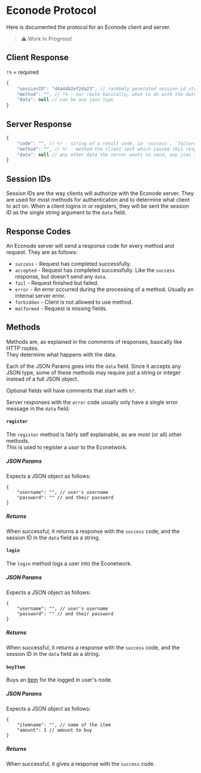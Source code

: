 # Econode Protocol
Here is documented the protocol for an Econode client and server.

> ⚠️  Work In Progress!

## Client Response
`!%` = required
```js
{
	"sessionID": "d4a44b2ef2da23", // randomly generated session id string
	"method": "", // !% - our route basically, what to do with the data
	"data": null // can be any json type
}
```

## Server Response
```js
{
	"code": "", // %! - string of a result code, ie `success`, `failure`, `forbidden`
	"method": "", // %! - method the client sent which caused this response
	"data": null // any other data the server wants to send, any json type
}
```
## Session IDs
Session IDs are the way clients will authorize with the Econode server. They are used
for most methods for authentication and to determine what client to act on.
When a client logins in or registers, they will be sent the session ID as the single string
argument to the `data` field.

## Response Codes
An Econode server will send a response code for every method and request. They are as
follows:
- `success` - Request has completed successfully.
- `accepted` - Request has completed successfully.
  Like the `success` response, but doesn't send any `data`.
- `fail` - Request finished but failed.
- `error` - An error occurred during the processing of a method. Usually an internal
  server error.
- `forbidden` - Client is not allowed to use method.
- `malformed` - Request is missing fields.

## Methods
Methods are, as explained in the comments of responses, basically like HTTP routes.  
They determine what happens with the data.

Each of the JSON Params goes into the `data` field. Since it accepts any JSON type,
some of these methods may require just a string or integer instead of a full JSON object.

Optional fields will have comments that start with `%?`.

Server responses with the `error` code usually only have a single error message in the
`data` field.

#### `register`
The `register` method is fairly self explainable, as are most (or all) other methods.  
This is used to register a *user* to the Econetwork.

##### JSON Params
Expects a JSON object as follows:  
```json5
{
	"username": "", // user's username
	"password": "" // and their password
}
```

##### Returns
When successful, it returns a response with the `success` code, and the session ID
in the `data` field as a string.

#### `login`
The `login` method logs a user into the Econetwork.

##### JSON Params
Expects a JSON object as follows:  
```json5
{
	"username": "", // user's username
	"password": "" // and their password
}
```

##### Returns
When successful, it returns a response with the `success` code, and the session ID
in the `data` field as a string.

#### `buyItem`
Buys an [item](store.md) for the logged in user's node.

##### JSON Params
Expects a JSON object as follows:  
```json5
{
	"itemname": "", // name of the item
	"amount": 1 // amount to buy
}
```

##### Returns
When successful, it gives a response with the `success` code.

